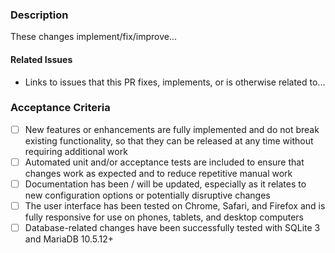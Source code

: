 ### Description

<!--
We appreciate your interest in contributing! Please provide a brief description of your changes so that we know what is included in this pull request, and confirm that it meets the acceptance criteria:

What does it aim to implement, fix or improve? Why?
-->

These changes implement/fix/improve...

#### Related Issues

- Links to issues that this PR fixes, implements, or is otherwise related to...

### Acceptance Criteria

<!-- You may add additional criteria and/or remove criteria that do not apply, e.g. because your PR does not include frontend changes: -->

- [ ] New features or enhancements are fully implemented and do not break existing functionality, so that they can be released at any time without requiring additional work
- [ ] Automated unit and/or acceptance tests are included to ensure that changes work as expected and to reduce repetitive manual work
- [ ] Documentation has been / will be updated, especially as it relates to new configuration options or potentially disruptive changes
- [ ] The user interface has been tested on Chrome, Safari, and Firefox and is fully responsive for use on phones, tablets, and desktop computers
- [ ] Database-related changes have been successfully tested with SQLite 3 and MariaDB 10.5.12+

<!--
Contribution Agreement:

After submitting your first pull request, you will be asked to confirm our contribution agreement. This allows us to safely use your Contribution in all our projects without risking unexpected legal disputes or having to repeatedly ask for permission.
The agreement is solely for our protection and that of our users. It does not grant us exclusive rights to your code.

PhotoPrism UG ("PhotoPrism", "we" or "us") hereby confirms to you that, to the fullest extent permitted by applicable law, this Contribution is provided "AS IS" WITHOUT WARRANTIES OR CONDITIONS OF ANY KIND, EXPRESS OR IMPLIED, INCLUDING, BUT NOT LIMITED TO, ANY IMPLIED WARRANTIES OR CONDITIONS OF NON-INFRINGEMENT, MERCHANTABILITY, OR FITNESS FOR A PARTICULAR PURPOSE. You have no obligation to provide support, maintenance, or other services for your Contribution.

Thank you very much! 🌈💎✨
-->